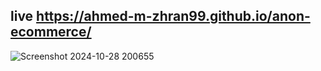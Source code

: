 ## live  https://ahmed-m-zhran99.github.io/anon-ecommerce/


![Screenshot 2024-10-28 200655](https://github.com/user-attachments/assets/42fe2b55-3370-4a33-966f-47ac769d46ab)
